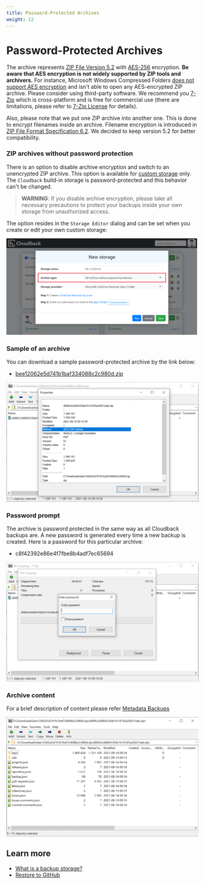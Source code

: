 ```yaml
---
title: Password-Protected Archives
weight: 12
---
```


# Password-Protected Archives

The archive represents [ZIP File Version 5.2](https://pkware.cachefly.net/webdocs/APPNOTE/APPNOTE-5.2.0.txt) with [AES-256](https://en.wikipedia.org/wiki/Advanced_Encryption_Standard) encryption. **Be aware that AES encryption is not widely supported by ZIP tools and archivers.** For instance, Microsoft Windows Compressed Folders [does not support AES encryption](https://devblogs.microsoft.com/oldnewthing/20180515-00/?p=98755) and isn't able to open any AES-encrypted ZIP archive. Please consider using third-party software. We recommend you [7-Zip](https://www.7-zip.org/) which is cross-platform and is free for commercial use (there are limitations, please refer to [7-Zip License](https://www.7-zip.org/license.txt) for details). 

Also, please note that we put one ZIP archive into another one. This is done to encrypt filenames inside an archive. Filename encryption is introduced in [ZIP File Format Specification 6.2](https://pkware.cachefly.net/webdocs/APPNOTE/APPNOTE-6.2.0.txt). We decided to keep version 5.2 for better compatibility.

### ZIP archives without password protection

There is an option to disable archive encryption and switch to an unencrypted ZIP archive. This option is available for [custom storage](/features/various-backup-storages) only. The `Cloudback` build-in storage is password-protected and this behavior can't be changed.

> **WARNING**: If you disable archive encryption, please take all necessary precautions to protect your backups inside your own storage from unauthorized access.

The option resides in the `Storage Editor` dialog and can be set when you create or edit your own custom storage:

<img src="/static/features/optional-password.png" alt="Open restored" width="500"/>

### Sample of an archive

You can download a sample password-protected archive by the link below:
* [bee12062e5d741b1baf334088c2c980d.zip](/static/features/bee12062e5d741b1baf334088c2c980d.zip)

<img src="/static/features/zip-aes.png" alt="Inside a backup 1"/>

### Password prompt

The archive is password protected in the same way as all Cloudback backups are. A new password is generated every time a new backup is created. Here is a password for this particular archive:
* c8f42392e86e4f7fbe8b4adf7ec65694

<img src="/static/features/zip-password.png" alt="Inside a backup 2"/>

### Archive content

For a brief description of content please refer [Metadata Backups](/features/metadata)

<img src="/static/features/zip-content.png" alt="Inside a backup 3"/>

## Learn more

- [What is a backup storage?](/features/various-backup-storages)
- [Restore to GitHub](/features/restore-to-github)